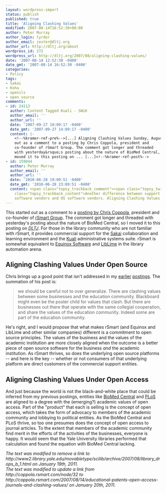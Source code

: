 ```yaml
---
layout: wordpress-import
status: publish
published: true
title: 'Aligning Clashing Values'
modified: 2007-08-14T16:52:30+00:00
author: Peter Murray
author_login: lyrdor
author_email: jester@dltj.org
author_url: http://dltj.org/about
wordpress_id: 272
wordpress_url: http://dltj.org/2007/08/aligning-clashing-values/
date: '2007-08-14 12:52:30 -0400'
date_gmt: '2007-08-14 16:52:30 -0400'
categories:
- Policy
tags:
- Sakai
- Koha
- openils
- open source
comments:
- id: 24113
  author: Content Tagged Kuali - SWiK
  author_email: ''
  author_url: ''
  date: '2007-09-27 10:09:17 -0400'
  date_gmt: '2007-09-27 14:09:17 -0400'
  content: |-
    <!--%kramer-ref-pre%-->[...] Aligning Clashing Values Sunday, August 19, 2007 This started
    out as a comment to a posting by Chris Coppola, president and
    co-founder of rSmart Group. The comment got longer and threaded
    with yesterday&rsquo;s posting about the nature of BioMed Central, so I
    moved it to this posting on ... [...]<!--%kramer-ref-post%-->
- id: 159844
  author: Peter Murray
  author_email: ''
  author_url: ''
  date: '2010-06-28 19:09:51 -0400'
  date_gmt: '2010-06-28 23:09:51 -0400'
  content: <span class="topsy_trackback_comment"><span class="topsy_twitter_username"><span
    class="topsy_trackback_content">Another difference between support from proprietary
    software vendors and OS software vendors. Aligning Clashing Values  http://bit.ly/aV4CQy</span></span>
---
```

<p>This started out as a comment to a <a href="http://coppola.rsmart.com/2007/08/14/educational-patents-open-access-journals-and-clashing-values/" title="&#039;Educational Patents, Open Access Journals, and Clashing Values&#039; posting in Chris Coppola&#039;s blog">posting by Chris Coppola</a>, president and co-founder of <a href="http://rsmart.com/" title="rSmart homepage">rSmart Group</a>.  The comment got longer and threaded with yesterday's posting about the nature of BioMed Central, so I moved it to this posting on <acronym title="Disruptive Library Technology Jester"><i>DLTJ</i></acronym>.  For those in the library community who are not familiar with rSmart, it provides commercial support for the <a href="https://www.sakaiproject.org/" title="Sakai Project homepage">Sakai</a> collaboration and learning environment and the <a href="http://www.kuali.org/" title="Kuali Foundation">Kuali</a> administrative systems suite.  rSmart is somewhat equivalent to <a href="http://esilibrary.com/" title="Equinox Software homepage">Equinox Software</a> and <a href="http://liblime.com/" title="LibLime homepage">LibLime</a> in the library automation arena.</p>
<h2>Aligning Clashing Values Under Open Source</h2>
<p>Chris brings up a good point that isn't addressed in my <a href="/article/clashing-values">earlier</a> <a href="/article/what-is-biomed-central">postings</a>.  The summation of his post is:</p>
<blockquote><p>we should be careful not to over generalize. There are clashing values between some businesses and the education community. Blackboard might even be the poster child for values that clash. But there are businesses out there that operate with the same collegial cooperation, and share the values of the education community. Indeed some are part of the education community.</p></blockquote>
<p>He's right, and I would propose that what makes rSmart (and Equinox and LibLime and other similar companies) different is a commitment to open source principles.  The values of the business and the values of the academic institution are more closely aligned when the outcome is a better piece of open source software for the business <em>and</em> the academic institution.  As rSmart thrives, so does the underlying open source platforms -- and here is the key -- whether or not consumers of that underlying platform are direct customers of the commercial support entities.</p>
<h2>Aligning Clashing Values Under Open Access</h2>
<p>And just because the world is not the black-and-white place that could be inferred from my previous postings, entities like <a href="http://www.biomedcentral.com/" title="BioMed Central homepage">BioMed Central</a> and <a href="http://www.plos.org/" title="Public Library of Science homepage">PLoS</a> are aligned to a degree with the (emerging?) academic values of open access.  Part of the "product" that each is selling is the concept of open access, which takes the form of advocacy to members of the academic community and lobbying to political entities.  As the BioMed Central and PLoS thrive, so too one presumes does the concept of open access to journal articles.  To the extent that members of the academic community find merit in the efforts of the activities of the businesses, everyone is happy.  It would seem that the <span class="removed_link" title="http://www2.library.yale.edu/movabletype/scilib/archive/2007/08/library_drops_b_1.html">Yale University libraries performed that calculation and found the equation with BioMed Central lacking</span>.</p>
<p style="padding:0;margin:0;font-style:italic;" class="removed_link">The text was modified to remove a link to http://www2.library.yale.edu/movabletype/scilib/archive/2007/08/library_drops_b_1.html on January 19th, 2011.</p>
<p style="padding:0;margin:0;font-style:italic;">The text was modified to update a link from http://coppola.rsmart.com/node/32 to http://coppola.rsmart.com/2007/08/14/educational-patents-open-access-journals-and-clashing-values/ on January 20th, 2011.</p>
